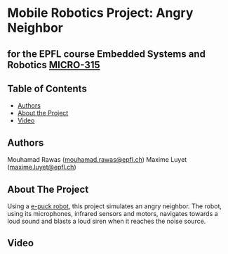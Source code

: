 # Mobile Robotics Project: Angry Neighbor
## for the EPFL course Embedded Systems and Robotics [MICRO-315](https://edu.epfl.ch/coursebook/en/embedded-systems-and-robotics-MICRO-315)
 
 
<!-- TABLE OF CONTENTS -->
## Table of Contents
 
* [Authors](#authors)
* [About the Project](#about-the-project)
* [Video](#video)

<!-- AUTHORS -->
## Authors
Mouhamad Rawas (mouhamad.rawas@epfl.ch)
Maxime Luyet (maxime.luyet@epfl.ch)
 
<!-- ABOUT THE PROJECT -->
## About The Project
Using a [e-puck robot](http://www.e-puck.org/), this project simulates an angry neighbor. The robot, using its microphones, infrared sensors and motors, navigates towards a loud sound and blasts a loud siren when it reaches the noise source.
 
<!-- VIDEO -->
## Video

